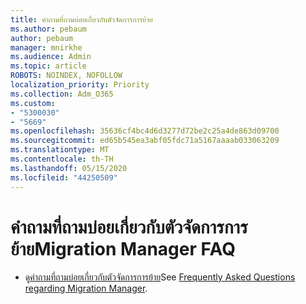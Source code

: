 ```yaml
---
title: คําถามที่ถามบ่อยเกี่ยวกับตัวจัดการการย้าย
ms.author: pebaum
author: pebaum
manager: mnirkhe
ms.audience: Admin
ms.topic: article
ROBOTS: NOINDEX, NOFOLLOW
localization_priority: Priority
ms.collection: Adm_O365
ms.custom:
- "5300030"
- "5669"
ms.openlocfilehash: 35636cf4bc4d6d3277d72be2c25a4de863d09700
ms.sourcegitcommit: ed65b545ea3abf05fdc71a5167aaaab033063209
ms.translationtype: MT
ms.contentlocale: th-TH
ms.lasthandoff: 05/15/2020
ms.locfileid: "44250509"
---
```

# <a name="migration-manager-faq"></a><span data-ttu-id="b17b4-102">คําถามที่ถามบ่อยเกี่ยวกับตัวจัดการการย้าย</span><span class="sxs-lookup"><span data-stu-id="b17b4-102">Migration Manager FAQ</span></span>

- <span data-ttu-id="b17b4-103">ดู[คําถามที่ถามบ่อยเกี่ยวกับตัวจัดการการย้าย](https://docs.microsoft.com/en-us/sharepointmigration/mm-faqs)</span><span class="sxs-lookup"><span data-stu-id="b17b4-103">See [Frequently Asked Questions regarding Migration Manager](https://docs.microsoft.com/en-us/sharepointmigration/mm-faqs).</span></span>
